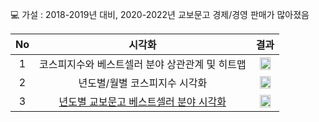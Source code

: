 💻 가설 : 2018-2019년 대비, 2020-2022년 교보문고 경제/경영 판매가 많아졌음
<br>

|No |시각화 |결과 |
|:---:|:-------------------:|:-------------------:|
|1 |코스피지수와 베스트셀러 분야 상관관계 및 히트맵 |<img src = "https://user-images.githubusercontent.com/96412996/211837351-26548036-5851-4788-9bf6-cf5071728d1b.png" width="75%" height="60%"> |
|2 |년도별/월별 코스피지수 시각화 |<img src = "https://user-images.githubusercontent.com/96412996/211838140-6fc5f553-6732-4dc0-864f-ab4af228ef73.png" width="75%" height="60%"> |
|3 |[년도별 교보문고 베스트셀러 분야 시각화](https://github.com/teng-ny/Analyst_service/blob/main/request1/%EC%BD%94%EB%A1%9C%EB%82%98%20%EB%B2%A0%EC%8A%A4%ED%8A%B8%EC%85%80%EB%9F%AC%20%EC%8B%9C%EA%B0%81%ED%99%94.ipynb) |<img src = "https://user-images.githubusercontent.com/96412996/211838256-b4122ccc-615c-4323-832c-d18d01120cfd.png" width="75%" height="60%"> |

